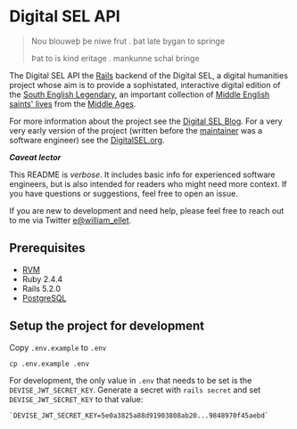 # Digital SEL API

> Nou blouweþ þe niwe frut . þat late bygan to springe
>
> Þat to is kind eritage . mankunne schal bringe

The Digital SEL API the [Rails](https://rubyonrails.org/) backend of the Digital SEL, a digital
humanities project whose aim is to provide a sophistated, interactive digital edition of the
[South English Legendary](https://en.wikipedia.org/wiki/South_English_Legendary), an important
collection of [Middle English](https://en.wikipedia.org/wiki/Middle_English) [saints' lives](https://en.wikipedia.org/wiki/Hagiography) from the
[Middle Ages](https://en.wikipedia.org/wiki/Middle_Ages).

For more information about the project see the
[Digital SEL Blog](http://blog.digitalsel.org/). For a very very early version of the project
(written before the [maintainer](http://william-bolton.com/) was a software engineer) see the
[DigitalSEL.org](http://digitalsel.org/).

**_Caveat lector_**

This README is _verbose_. It includes basic info for experienced software engineers, but is also
intended for readers who might need more context. If you have questions or suggestions, feel free to
open an issue.

If you are new to development and need help, please feel free to reach out to me via Twitter
[e@william_ellet](https://twitter.com/william_ellet).

## Prerequisites

- [RVM](https://rvm.io/)
- Ruby 2.4.4
- Rails 5.2.0
- [PostgreSQL](https://www.postgresql.org/)

## Setup the project for development

Copy `.env.example` to `.env`

    cp .env.example .env

For development, the only value in `.env` that needs to be set is the `DEVISE_JWT_SECRET_KEY`.
Generate a secret with `rails secret` and set `DEVISE_JWT_SECRET_KEY` to that value:

    `DEVISE_JWT_SECRET_KEY=5e0a3825a88d91903808ab20...9848970f45aebd`


